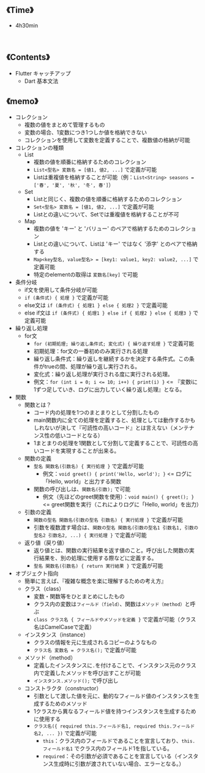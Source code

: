 ## 《Time》
- 4h30min

<br>

## 《Contents》
- Flutter キャッチアップ
  - Dart 基本文法

## 《memo》
- コレクション
  - 複数の値をまとめて管理するもの
  - 変数の場合、1変数につき1つしか値を格納できない
  - コレクションを使用して変数を定義することで、複数値の格納が可能
- コレクションの種類
  - List
    - 複数の値を順番に格納するためのコレクション
    - `List<型名> 変数名 = [値1, 値2, ...]` で定義が可能
    - Listは重複値を格納することが可能（例：`List<String> seasons = ['春', '夏', '秋', '冬', 春']`）
  - Set
    - Listと同じく、複数の値を順番に格納するためのコレクション
    - `Set<型名> 変数名 = [値1, 値2, ...]` で定義が可能
    - Listとの違いについて、Setでは重複値を格納することが不可
  - Map
    - 複数の値を 'キー' と 'バリュー' のペアで格納するためのコレクション
    - Listとの違いについて、Listは 'キー' ではなく '添字' とのペアで格納する
    - `Map<key型名, value型名> = [key1: value1, key2: value2, ...]` で定義可能
    - 特定のelementの取得は `変数名[key]` で可能
- 条件分岐
  - if文を使用して条件分岐が可能
  - `if (条件式) { 処理 }` で定義が可能
  - else文は `if (条件式) { 処理1 } else { 処理2 }` で定義可能
  - else if文は `if (条件式) { 処理1 } else if { 処理2 } else { 処理3 }` で定義可能
- 繰り返し処理
  - for文
    - `for (初期処理; 繰り返し条件式; 変化式) { 繰り返す処理 }` で定義可能
    - 初期処理：for文の一番初めのみ実行される処理
    - 繰り返し条件式：繰り返しを継続するかを決定する条件式。この条件がtrueの間、処理が繰り返し実行される。
    - 変化式：繰り返し処理が実行される度に実行される処理。
    - 例文：`for (int i = 0; i <= 10; i++) { print(i) }` <= 『変数iに1ずつ足していき、ログに出力していく繰り返し処理』となる。
- 関数
  - 関数とは？
    - コード内の処理を1つのまとまりとして分割したもの
    - main関数内に全ての処理を定義すると、処理としては動作するかもしれないが決して『可読性の高いコード』とは言えない（メンテナンス性の低いコードとなる）
    - 1まとまりの処理を1関数として分割して定義することで、可読性の高いコードを実現することが出来る。
  - 関数の定義
    - `型名 関数名(引数名) { 実行処理 }` で定義が可能
      - 例文：`void greet() { print('Hello, world'); }` <= ログに「Hello, world」と出力する関数
    - 関数の呼び出しは、`関数名(引数);` で可能
      - 例文（先ほどのgreet関数を使用）：`void main() { greet(); }` <= greet関数を実行（これによりログに「Hello, world」を出力）
  - 引数の定義
    - `関数の型名 関数名(引数の型名 引数名) { 実行処理 }` で定義が可能
    - 引数を複数渡す場合は、`関数の型名 関数名(引数の型名1 引数名1, 引数の型名2 引数名2, ...) { 実行処理 }` で定義が可能
  - 返り値（戻り値）
    - 返り値とは、関数の実行結果を返す値のこと。呼び出した関数の実行結果を、別の処理に使用する際などに定義する。
    - `型名 関数名(引数名) { return 実行結果 }` で定義が可能
- オブジェクト指向
  - 簡単に言えば、『複雑な概念を楽に理解するための考え方』
  - クラス（class）
    - 変数・関数等をひとまとめにしたもの
    - クラス内の変数は`フィールド（field）`、関数は`メソッド（method）`と呼ぶ
    - `class クラス名 { フィールドやメソッドを定義 }` で定義が可能（クラス名はCamelCaseで定義）
  - インスタンス（instance）
    - クラスの情報を元に生成されるコピーのようなもの
    - `クラス名 変数名 = クラス名();` で定義が可能
  - メソッド（method）
    - 定義したインスタンスに`.`を付けることで、インスタンス元のクラス内で定義したメソッドを呼び出すことが可能
    - `インスタンス.メソッド();` で呼び出し
  - コンストラクタ（constructor）
    - 引数として渡した値を元に、動的なフィールド値のインスタンスを生成するためのメソッド
    - 1クラスから異なるフィールド値を持つインスタンスを生成するために使用する
    - `クラス名({ required this.フィールド名1, required this.フィールド名2, ... })` で定義が可能
      - `this`：クラス内のフィールドであることを宣言しており、`this.フィールド名1` でクラス内のフィールド1を指している。
      - `required`：その引数が必須であることを宣言している（インスタンス生成時に引数が渡されていない場合、エラーとなる。）

